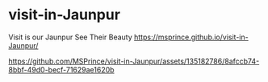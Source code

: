 # visit-in-Jaunpur
Visit is our Jaunpur See Their Beauty
https://msprince.github.io/visit-in-Jaunpur/


https://github.com/MSPrince/visit-in-Jaunpur/assets/135182786/8afccb74-8bbf-49d0-becf-71629ae1620b


